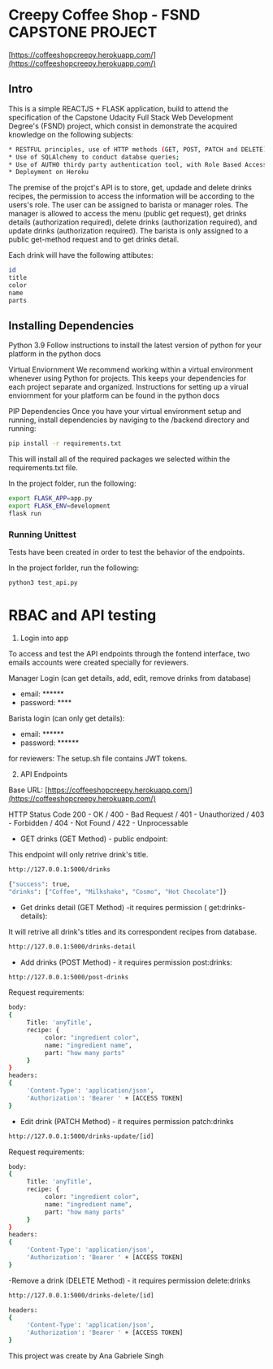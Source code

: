 # Creepy Coffee Shop - FSND CAPSTONE PROJECT

[https://coffeeshopcreepy.herokuapp.com/](https://coffeeshopcreepy.herokuapp.com/)
## Intro

This is a simple REACTJS + FLASK application, build to attend the specification of the Capstone Udacity Full Stack Web Development Degree's (FSND) project, which consist in demonstrate the acquired knowledge on the  following subjects:

```bash
* RESTFUL principles, use of HTTP methods (GET, POST, PATCH and DELETE);
* Use of SQLAlchemy to conduct databse queries;
* Use of AUTH0 thirdy party authentication tool, with Role Based Access Control (RBAC);
* Deployment on Heroku
```

The premise of the projct's API is to store, get, updade and delete  drinks recipes, the permission to access the information will be according to the users's role.
The user can be assigned to barista or manager roles.
The manager is allowed to access the menu (public get request), get drinks details (authorization required), delete drinks (authorization required), and update drinks (authorization required). The barista is only assigned to a public get-method request and to get drinks detail.

Each drink will have the following attibutes:

```bash
id
title
color
name
parts
```


## Installing Dependencies

Python 3.9
Follow instructions to install the latest version of python for your platform in the python docs

Virtual Enviornment
We recommend working within a virtual environment whenever using Python for projects. This keeps your dependencies for each project separate and organized. Instructions for setting up a virual enviornment for your platform can be found in the python docs

PIP Dependencies
Once you have your virtual environment setup and running, install dependencies by naviging to the /backend directory and running:

```bash
pip install -r requirements.txt
```

This will install all of the required packages we selected within the requirements.txt file.

In the project folder, run the following:

```bash
export FLASK_APP=app.py
export FLASK_ENV=development
flask run
```

### Running Unittest 

Tests have been created in order to test  the behavior of the endpoints.

In the project forlder, run the following:

```bash
python3 test_api.py
```

# RBAC and API testing

1. Login into app

To access and test the API endpoints  through the fontend interface, two emails accounts were created specially for reviewers.

Manager Login (can get details,  add, edit, remove drinks from database)

* email: ******
* password: ****

Barista login (can only get details):

* email: ******
* password: ******


for reviewers: The setup.sh file contains JWT tokens.

2. API Endpoints

Base URL:
[https://coffeeshopcreepy.herokuapp.com/](https://coffeeshopcreepy.herokuapp.com/)

HTTP Status Code
200 - OK /
400 - Bad Request /
401 - Unauthorized /
403 - Forbidden /
404 - Not Found /
422 - Unprocessable

- GET drinks (GET Method) - public endpoint:

This endpoint will only retrive  drink's title.

```bash
http://127.0.0.1:5000/drinks
```
```bash
{"success": true, 
"drinks": ["Coffee", "Milkshake", "Cosmo", "Hot Chocolate"]}
```
- Get drinks detail  (GET Method) -it  requires permission ( get:drinks-details):

It will retrive all drink's titles and its correspondent recipes from database.

```bash
http://127.0.0.1:5000/drinks-detail
```

- Add drinks (POST Method) - it requires permission post:drinks:


```bash
http://127.0.0.1:5000/post-drinks
```

Request requirements:
```bash
body:
{
     Title: 'anyTitle',
     recipe: {
          color: "ingredient color",
          name: "ingredient name",
          part: "how many parts"
     }
}
headers:
{
     'Content-Type': 'application/json',
     'Authorization': 'Bearer ' + [ACCESS TOKEN]
}
```

- Edit drink (PATCH Method) - it requires permission patch:drinks

```bash
http://127.0.0.1:5000/drinks-update/[id]
```
Request requirements:
```bash
body:
{
     Title: 'anyTitle',
     recipe: {
          color: "ingredient color",
          name: "ingredient name",
          part: "how many parts"
     }
}
headers:
{
     'Content-Type': 'application/json',
     'Authorization': 'Bearer ' + [ACCESS TOKEN]
}
```

-Remove a drink (DELETE Method) - it requires permission delete:drinks

```bash
http://127.0.0.1:5000/drinks-delete/[id]
```

```bash
headers:
{
     'Content-Type': 'application/json',
     'Authorization': 'Bearer ' + [ACCESS TOKEN]
}
```


This project was create by Ana Gabriele Singh